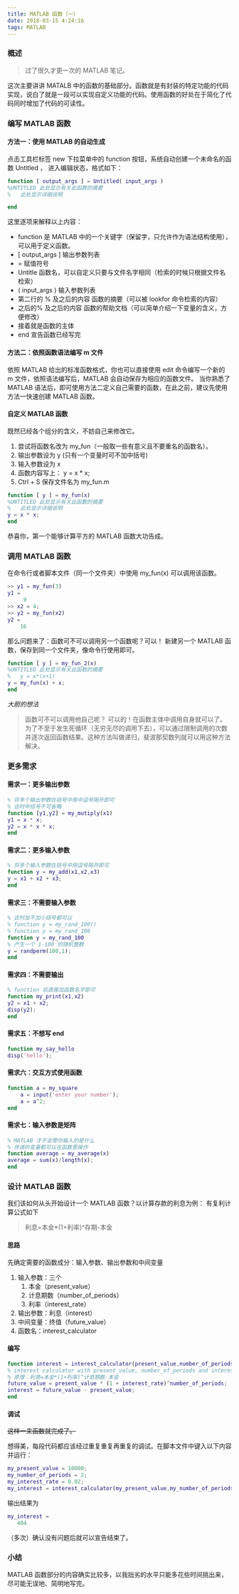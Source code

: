 ```yaml
---
title: MATLAB 函数（一）
date: 2018-03-15 4:24:16
tags: MATLAB
---
```


### **概述**    
> 过了很久才更一次的 MATLAB 笔记。

这次主要讲讲 MATALB 中的函数的基础部分。函数就是有封装的特定功能的代码实现，说白了就是一段可以实现自定义功能的代码。使用函数的好处在于简化了代码同时增加了代码的可读性。

<!--more-->
### **编写 MATLAB 函数**
#### 方法一：使用 MATLAB 的自动生成
点击工具栏标签 new 下拉菜单中的 function 按钮，系统自动创建一个未命名的函数 Untitled ，
进入编辑状态，格式如下：
```matlab
function [ output_args ] = Untitled( input_args )
%UNTITLED 此处显示有关此函数的摘要
%   此处显示详细说明

end
```
这里逐项来解释以上内容：
- function 是 MATLAB 中的一个关键字（保留字，只允许作为语法结构使用），可以用于定义函数。
- [ output_args ] 输出参数列表
- = 赋值符号
- Untitle 函数名，可以自定义只要与文件名字相同（检索的时候只根据文件名检索） 
- ( input_args ) 输入参数列表
- 第二行的 % 及之后的内容 函数的摘要（可以被 lookfor 命令检索的内容）
- 之后的% 及之后的内容 函数的帮助文档（可以简单介绍一下变量的含义，方便修改）
- 接着就是函数的主体 
- end 宣告函数已经写完
#### 方法二：依照函数语法编写 m 文件
依照 MATLAB 给出的标准函数格式，你也可以直接使用 edit 命令编写一个新的 m 文件，依照语法编写后，MATLAB 会自动保存为相应的函数文件。
当你熟悉了 MATLAB 语法后，即可使用方法二定义自己需要的函数，在此之前，建议先使用方法一快速创建 MATLAB 函数。
#### 自定义 MATLAB 函数
既然已经各个组分的含义，不妨自己来修改它。
1. 尝试将函数名改为 my_fun（一般取一些有意义且不要重名的函数名）。
2. 输出参数设为 y (只有一个变量时可不加中括号)
3. 输入参数设为 x
4. 函数内容写上： y = x * x;
5. Ctrl + S 保存文件名为 my_fun.m
```matlab
function [ y ] = my_fun(x)
%UNTITLED 此处显示有关此函数的摘要 
%   此处显示详细说明 
y = x * x;
end
```
恭喜你，第一个能够计算平方的 MATLAB 函数大功告成。
### **调用 MATLAB 函数**
在命令行或者脚本文件（同一个文件夹）中使用 my_fun(x) 可以调用该函数。
```matlab
>> y1 = my_fun(3)
y1 =
     9
>> x2 = 4;
>> y2 = my_fun(x2)
y2 =
    16
```
那么问题来了：函数可不可以调用另一个函数呢？可以！
新建另一个 MATLAB 函数，保存到同一个文件夹，像命令行使用即可。
```matlab
function [ y ] = my_fun_2(x)
%UNTITLED 此处显示有关此函数的摘要 
%   y = x*(x+1)
y = my_fun(x) + x;
end
```
 *大胆的想法*
>函数可不可以调用他自己呢？
>可以的！在函数主体中调用自身就可以了。为了不至于发生死循环（无穷无尽的调用下去），可以通过限制调用的次数并逐次返回函数结果。这种方法叫做递归，斐波那契数列就可以用这种方法解决。
### **更多需求**
#### 需求一：更多输出参数
```matlab
% 将多个输出参数在括号中用中逗号隔开即可
% 这时中括号不可省略
function [y1,y2] = my_mutiply(x1)
y1 = x * x;
y2 = x * x * x;
end
```
#### 需求二：更多输入参数
```matlab
% 将多个输入参数在括号中用逗号隔开即可
function y = my_add(x1,x2,x3)
y = x1 + x2 + x3;
end
```
#### 需求三：不需要输入参数
```matlab
% 这时加不加小括号都可以
% function y = my_rand_100()
% function y = my_rand_100
function y = my_rand_100
% 产生一个 1-100 的随机整数
y = randperm(100,1);
end
```
#### 需求四：不需要输出
```matlab
% function 后直接加函数名字即可
function my_print(x1,x2)
y2 = x1 + x2;
disp(y2);
end
```
#### 需求五：不想写 end
```matlab
function my_say_hello
disp('hello');
```
#### 需求六：交互方式使用函数
```matlab
function a = my_square
    a = input('enter your number');
    a = a^2;
end
```
#### 需求七：输入参数是矩阵
```matlab
% MATLAB 才不会管你输入的是什么
% 传递的变量都可以在函数里操作
function average = my_average(x)
average = sum(x)/length(x);
end
```
### **设计 MATLAB 函数**
我们该如何从头开始设计一个 MATLAB 函数？以计算存款的利息为例：
有复利计算公式如下
> 利息=本金*(1+利率)^存期-本金 
#### 思路
先确定需要的函数成分：输入参数、输出参数和中间变量
1. 输入参数：三个
   1. 本金（present_value）
   2. 计息期数（number_of_periods）
   3. 利率（interest_rate）
2. 输出参数：利息（interest）
3. 中间变量：终值（future_value）
4. 函数名：interest_calculator
#### 编写
```matlab
function interest = interest_calculator(present_value,number_of_periods,interest_rate)
% interest calculator with present_value, number_of_periods and interest_rate
% 原理：利息=本金*(1+利率)^计息期数-本金
future_value = present_value * (1 + interest_rate)^number_of_periods;
interest = future_value - present_value;
end
```
#### 调试
~~这样一来函数就完成了。~~

想得美，每段代码都应该经过重复重复再重复的调试。在脚本文件中键入以下内容并运行：

```matlab
my_present_value = 10000;
my_number_of_periods = 2;
my_interest_rate = 0.02;
my_interest = interest_calculator(my_present_value,my_number_of_periods,my_interest_rate)
```

输出结果为

```matlab
my_interest =
   404
```

（多次）确认没有问题后就可以宣告结束了。

### 小结
MATLAB 函数部分的内容确实比较多，以我拙劣的水平只能多花些时间挑出来，尽可能无误地、简明地写完。